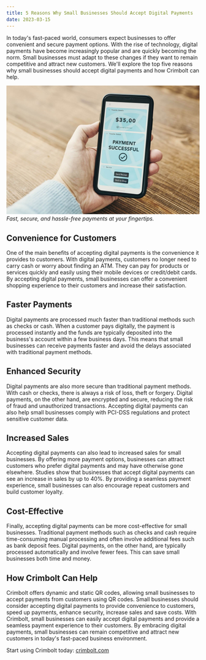 ```yaml
---
title: 5 Reasons Why Small Businesses Should Accept Digital Payments
date: 2023-03-15
---
```


In today's fast-paced world, consumers expect businesses to offer convenient and secure payment options. With the rise of technology, digital payments have become increasingly popular and are quickly becoming the norm. Small businesses must adapt to these changes if they want to remain competitive and attract new customers. We'll explore the top five reasons why small businesses should accept digital payments and how Crimbolt can help.

![Fast, secure, and hassle-free payments at your fingertips](./images/fast-secure-and-hassle-free-payments-at-your-fingertips.jpg)
*Fast, secure, and hassle-free payments at your fingertips.*

## Convenience for Customers

One of the main benefits of accepting digital payments is the convenience it provides to customers. With digital payments, customers no longer need to carry cash or worry about finding an ATM. They can pay for products or services quickly and easily using their mobile devices or credit/debit cards. By accepting digital payments, small businesses can offer a convenient shopping experience to their customers and increase their satisfaction.

## Faster Payments

Digital payments are processed much faster than traditional methods such as checks or cash. When a customer pays digitally, the payment is processed instantly and the funds are typically deposited into the business's account within a few business days. This means that small businesses can receive payments faster and avoid the delays associated with traditional payment methods.

## Enhanced Security

Digital payments are also more secure than traditional payment methods. With cash or checks, there is always a risk of loss, theft or forgery. Digital payments, on the other hand, are encrypted and secure, reducing the risk of fraud and unauthorized transactions. Accepting digital payments can also help small businesses comply with PCI-DSS regulations and protect sensitive customer data.

## Increased Sales

Accepting digital payments can also lead to increased sales for small businesses. By offering more payment options, businesses can attract customers who prefer digital payments and may have otherwise gone elsewhere. Studies show that businesses that accept digital payments can see an increase in sales by up to 40%. By providing a seamless payment experience, small businesses can also encourage repeat customers and build customer loyalty.

## Cost-Effective

Finally, accepting digital payments can be more cost-effective for small businesses. Traditional payment methods such as checks and cash require time-consuming manual processing and often involve additional fees such as bank deposit fees. Digital payments, on the other hand, are typically processed automatically and involve fewer fees. This can save small businesses both time and money.

## How Crimbolt Can Help

Crimbolt offers dynamic and static QR codes, allowing small businesses to accept payments from customers using QR codes. Small businesses should consider accepting digital payments to provide convenience to customers, speed up payments, enhance security, increase sales and save costs. With Crimbolt, small businesses can easily accept digital payments and provide a seamless payment experience to their customers. By embracing digital payments, small businesses can remain competitive and attract new customers in today's fast-paced business environment.

Start using Crimbolt today: [crimbolt.com](https://crimbolt.com)